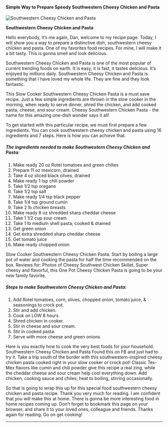             

#### Simple Way to Prepare Speedy Southwestern Cheesy Chicken and Pasta

![Southwestern Cheesy Chicken and Pasta](https://img-global.cpcdn.com/recipes/5528097576714240/751x532cq70/southwestern-cheesy-chicken-and-pasta-recipe-main-photo.jpg)

**Southwestern Cheesy Chicken and Pasta**

Hello everybody, it’s me again, Dan, welcome to my recipe page. Today, I will show you a way to prepare a distinctive dish, southwestern cheesy chicken and pasta. One of my favorites food recipes. For mine, I will make it a bit tasty. This is gonna smell and look delicious.

Southwestern Cheesy Chicken and Pasta is one of the most popular of current trending foods on earth. It is easy, it is fast, it tastes delicious. It’s enjoyed by millions daily. Southwestern Cheesy Chicken and Pasta is something that I have loved my whole life. They are fine and they look fantastic.

This Slow Cooker Southwestern Cheesy Chicken Pasta is a must save recipe. Just a few simple ingredients are thrown in the slow cooker in the morning, when ready to serve dinner, shred the chicken, and add cooked pasta, cheese, and sour cream. Cheesy Southwestern Chicken Pasta - the name for this amazing one-dish wonder says it all!

To get started with this particular recipe, we must first prepare a few ingredients. You can cook southwestern cheesy chicken and pasta using 16 ingredients and 7 steps. Here is how you can achieve that.

##### The ingredients needed to make Southwestern Cheesy Chicken and Pasta:

1.  Make ready 20 oz Rotel tomatoes and green chilies
2.  Prepare 11 oz mexicorn, drained
3.  Take 4 oz sliced black olives, drained
4.  Make ready 1 tsp chili powder
5.  Take 1/2 tsp oregano
6.  Take 1/2 tsp salt
7.  Make ready 1/4 tsp black pepper
8.  Take 1/4 tsp ground cumin
9.  Take 2 lb chicken breasts
10.  Make ready 8 oz shredded sharp cheddar cheese
11.  Take 1 1/2 cup sour cream
12.  Take 1 lb medium shell pasta, cooked & drained
13.  Get green onion
14.  Get extra shredded sharp cheddar cheese
15.  Get tomato juice
16.  Make ready chopped onion

Slow Cooker Southwestern Cheesy Chicken Pasta. Start by boiling a large pot of water and cooking the pasta for half the time recommended on the box. Reviews for: Photos of Cheesy Southwest Chicken Skillet. Super cheesy and flavorful, this One Pot Cheesy Chicken Pasta is going to be your new family favorite.

##### Steps to make Southwestern Cheesy Chicken and Pasta:

1.  Add Rotel tomatoes, corn, olives, chopped onion, tomato juice, & seasonings to crock pot.
2.  Stir and add chicken.
3.  Cook on LOW 8 hours.
4.  Shred chicken in cooker.
5.  Stir in cheese and sour cream.
6.  Stir in cooked pasta.
7.  Serve with more cheese and green onions.

Here is you exactly how to cook the very best foods for your household. Southwestern Cheesy Chicken and Pasta Found this on FB and just had to try it. Take a trip south of the border with this southwestern-inspired cheesy chicken pasta cooked right in your slow cooker or crock pot! Classic Tex-Mex flavors like cumin and chili powder give this recipe a real zing, while the cheddar cheese and sour cream help cool everything down. Add chicken, cooking sauce and chiles; heat to boiling, stirring occasionally.

So that is going to wrap this up for this special food southwestern cheesy chicken and pasta recipe. Thank you very much for reading. I am confident that you will make this at home. There is gonna be more interesting food in home recipes coming up. Don’t forget to bookmark this page on your browser, and share it to your loved ones, colleague and friends. Thanks again for reading. Go on get cooking!

* * *